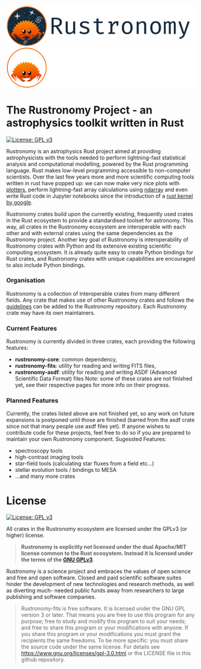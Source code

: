 ![rustronomy_dark_banner](https://github.com/smups/rustronomy/blob/main/logos/Rustronomy_github_banner_dark.png?raw=true#gh-light-mode-only)
![rustronomy_light_banner](https://github.com/smups/rustronomy/blob/main/logos/Rustronomy_github_banner_light.png#gh-dark-mode-only)
# The Rustronomy Project - an astrophysics toolkit written in Rust
[![License: GPL v3](https://img.shields.io/badge/License-GPLv3-blue.svg)](https://www.gnu.org/licenses/gpl-3.0)

Rustronomy is an astrophysics Rust project aimed at providing astrophysicists with the tools needed to perform lightning-fast statistical analysis and computational modelling, powered by the Rust programming language. Rust makes low-level programming accessible to non-computer scientists. Over the last few years more and more scientific computing tools written in rust have popped up: we can now make very nice plots with [plotters](https://github.com/38/plotters), perform lightning-fast array calculations using [ndarray](https://github.com/rust-ndarray/ndarray) and even write Rust code in Jupyter notebooks since the introduction of a [rust kernel by google](https://github.com/google/evcxr).

Rustronomy crates build upon the currently existing, frequently used crates in the Rust ecosystem to provide a standardised toolset for astronomy. This way, all crates in the Rustronomy ecosystem are interoperable with each other and with external crates using the same dependencies as the Rustronomy project. Another key goal of Rustronomy is interoperability of Rustronomy crates with Python and its extensive existing scientific computing ecosystem. It is already quite easy to create Python bindings for Rust crates, and Rustronomy crates with unique capabilities are encouraged to also include Python bindings.

### Organisation
Rustronomy is a collection of interoperable crates from many different fields. Any crate that makes use of other Rustronomy crates and follows the [guidelines]() can be added to the Rustronomy repository. Each Rustronomy crate may have its own maintainers.

### Current Features
Rustronomy is currently divided in three crates, each providing the following features:
- **rustronomy-core**: common dependency,
- **rustronomy-fits**: utility for reading and writing FITS files,
- **rustronomy-asdf**: utility for reading and writing ASDF (Advanced Scientific Data Format) files
Note: some of these crates are not finished yet, see their respective pages for more info on their progress.

### Planned Features
Currently, the crates listed above are not finished yet, so any work on future expansions is postponed until those are finished (barred from the asdf crate since not that many people use asdf files yet). If anyone wishes to contribute code for these projects, feel free to do so if you are prepared to maintain your own Rustronomy component.
Sugessted Features:
- spectroscopy tools
- high-contrast imaging tools
- star-field tools (calculating star fluxes from a field etc...)
- stellar evolution tools / bindings to MESA
- ...and many more crates

# License
[![License: GPL v3](https://img.shields.io/badge/License-GPLv3-blue.svg)](https://www.gnu.org/licenses/gpl-3.0)

All crates in the Rustronomy ecosystem are licensed under the GPLv3 (or higher)
license.
>**Rustronomy is explicitly not licensed under the dual
Apache/MIT license common to the Rust ecosystem. Instead it is licensed under
the terms of the [GNU GPLv3](https://www.gnu.org/licenses/gpl-3.0.html)**.

Rustronomy is a science project and embraces the values of open science and free
and open software. Closed and paid scientific software suites hinder the
development of new technologies and research methods, as well as diverting much-
needed public funds away from researchers to large publishing and software
companies.

>Rustronomy-fits is free software.
It is licensed under the GNU GPL version 3 or later.
That means you are free to use this program for any purpose;
free to study and modify this program to suit your needs;
and free to share this program or your modifications with anyone.
If you share this program or your modifications
you must grant the recipients the same freedoms.
To be more specific: you must share the source code under the same license. For details see https://www.gnu.org/licenses/gpl-3.0.html or the LICENSE file in this
github repository.